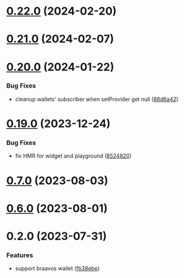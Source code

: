 # [0.22.0](https://github.com/rango-exchange/rango-client/compare/provider-braavos@0.21.0...provider-braavos@0.22.0) (2024-02-20)



# [0.21.0](https://github.com/rango-exchange/rango-client/compare/provider-braavos@0.20.0...provider-braavos@0.21.0) (2024-02-07)



# [0.20.0](https://github.com/rango-exchange/rango-client/compare/provider-braavos@0.19.0...provider-braavos@0.20.0) (2024-01-22)


### Bug Fixes

* cleanup wallets' subscriber when setProvider get null ([88d6a42](https://github.com/rango-exchange/rango-client/commit/88d6a423c49b34b3d9ff567e22df36c3b009bb76))



# [0.19.0](https://github.com/rango-exchange/rango-client/compare/provider-braavos@0.17.0...provider-braavos@0.19.0) (2023-12-24)


### Bug Fixes

* fix HMR for widget and playground ([8524820](https://github.com/rango-exchange/rango-client/commit/8524820f10cf0b8921f3db0c4f620ff98daa4103))



# [0.7.0](https://github.com/rango-exchange/rango-client/compare/provider-braavos@0.6.0...provider-braavos@0.7.0) (2023-08-03)



# [0.6.0](https://github.com/rango-exchange/rango-client/compare/provider-braavos@0.5.0...provider-braavos@0.6.0) (2023-08-01)



# 0.2.0 (2023-07-31)


### Features

* support braavos wallet ([fb38ebe](https://github.com/rango-exchange/rango-client/commit/fb38ebef00a33b92cabf506c88ef83d8c77cce84))



